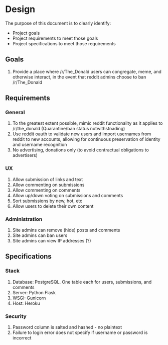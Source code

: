 # Design

The purpose of this document is to clearly identify:

* Project goals
* Project requirements to meet those goals
* Project specifications to meet those requirements

## Goals

1. Provide a place where /r/The_Donald users can congregate, meme, and otherwise interact, in the event that reddit admins choose to ban /r/The_Donald

## Requirements

### General

1. To the greatest extent possible, mimic reddit functionality as it applies to /r/the_donald (Quarantine/ban status notwithstnading)
2. Use reddit oauth to validate new users and import usernames from reddit to new accounts, allowing for continuous preservation of identity and username recognition
3. No advertising, donations only (to avoid contractual obligations to advertisers)

### UX

1. Allow submission of links and text
2. Allow commenting on submissions
3. Allow commenting on comments
4. Allow up/down voting on submissions and comments
5. Sort submissions by new, hot, etc
6. Allow users to delete their own content

### Administration

1. Site admins can remove (hide) posts and comments
2. Site admins can ban users
3. Site admins can view IP addresses (?)

## Specifications

### Stack 

1. Database: PostgreSQL. One table each for users, submissions, and comments
2. Server: Python Flask
3. WSGI: Gunicorn
4. Host: Heroku

### Security

1. Password column is salted and hashed - no plaintext
2. Failure to login error does not specify if username or password is incorrect
